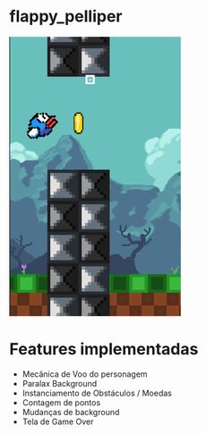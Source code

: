 # flappy_pelliper

<img height="500px" src="https://github.com/LPHBackspace/flappy_bird_clone/blob/main/imagens_readme/flappy_leo1.png"></img>

<h1>Features implementadas</h1>

- Mecânica de Voo do personagem
- Paralax Background
- Instanciamento de Obstáculos / Moedas
- Contagem de pontos
- Mudanças de background
- Tela de Game Over 
